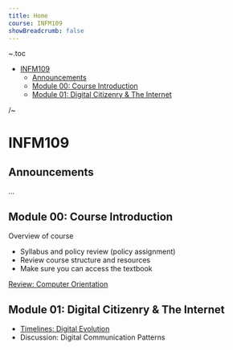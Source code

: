 ```yaml
---
title: Home
course: INFM109
showBreadcrumb: false
---
```


~.toc

- [INFM109](#infm109)
  - [Announcements](#announcements)
  - [Module 00: Course Introduction](#module-00-course-introduction)
  - [Module 01: Digital Citizenry \& The Internet](#module-01-digital-citizenry--the-internet)

/~

# INFM109

## Announcements

...

## Module 00: Course Introduction

Overview of course

- Syllabus and policy review (policy assignment)
- Review course structure and resources
- Make sure you can access the textbook

[Review: Computer Orientation](../common/computer_orientation.html?course=INFM109)

## Module 01: Digital Citizenry & The Internet

- [Timelines: Digital Evolution](timelines_digital_evolution.html)
- Discussion: Digital Communication Patterns

